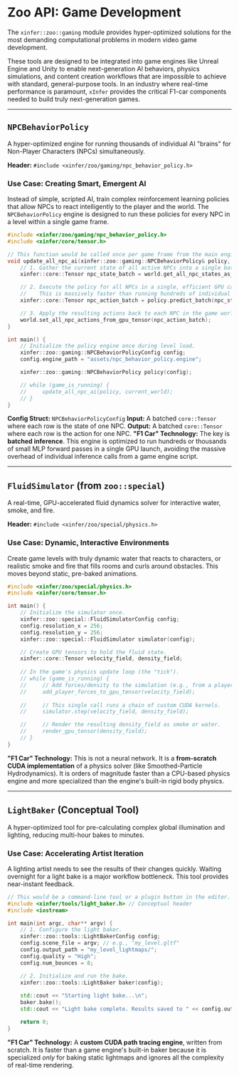 # Zoo API: Game Development

The `xinfer::zoo::gaming` module provides hyper-optimized solutions for the most demanding computational problems in modern video game development.

These tools are designed to be integrated into game engines like Unreal Engine and Unity to enable next-generation AI behaviors, physics simulations, and content creation workflows that are impossible to achieve with standard, general-purpose tools. In an industry where real-time performance is paramount, `xInfer` provides the critical F1-car components needed to build truly next-generation games.

---

## `NPCBehaviorPolicy`

A hyper-optimized engine for running thousands of individual AI "brains" for Non-Player Characters (NPCs) simultaneously.

**Header:** `#include <xinfer/zoo/gaming/npc_behavior_policy.h>`

### Use Case: Creating Smart, Emergent AI

Instead of simple, scripted AI, train complex reinforcement learning policies that allow NPCs to react intelligently to the player and the world. The `NPCBehaviorPolicy` engine is designed to run these policies for every NPC in a level within a single game frame.

```cpp
#include <xinfer/zoo/gaming/npc_behavior_policy.h>
#include <xinfer/core/tensor.h>

// This function would be called once per game frame from the main engine loop.
void update_all_npc_ai(xinfer::zoo::gaming::NPCBehaviorPolicy& policy, GameWorld& world) {
    // 1. Gather the current state of all active NPCs into a single batched tensor on the GPU.
    xinfer::core::Tensor npc_state_batch = world.get_all_npc_states_as_gpu_tensor();

    // 2. Execute the policy for all NPCs in a single, efficient GPU call.
    //    This is massively faster than running hundreds of individual model calls.
    xinfer::core::Tensor npc_action_batch = policy.predict_batch(npc_state_batch);

    // 3. Apply the resulting actions back to each NPC in the game world.
    world.set_all_npc_actions_from_gpu_tensor(npc_action_batch);
}

int main() {
    // Initialize the policy engine once during level load.
    xinfer::zoo::gaming::NPCBehaviorPolicyConfig config;
    config.engine_path = "assets/npc_behavior_policy.engine";

    xinfer::zoo::gaming::NPCBehaviorPolicy policy(config);

    // while (game_is_running) {
    //     update_all_npc_ai(policy, current_world);
    // }
}
```
**Config Struct:** `NPCBehaviorPolicyConfig`
**Input:** A batched `core::Tensor` where each row is the state of one NPC.
**Output:** A batched `core::Tensor` where each row is the action for one NPC.
**"F1 Car" Technology:** The key is **batched inference**. This engine is optimized to run hundreds or thousands of small MLP forward passes in a single GPU launch, avoiding the massive overhead of individual inference calls from a game engine script.

---

## `FluidSimulator` (from `zoo::special`)

A real-time, GPU-accelerated fluid dynamics solver for interactive water, smoke, and fire.

**Header:** `#include <xinfer/zoo/special/physics.h>`

### Use Case: Dynamic, Interactive Environments

Create game levels with truly dynamic water that reacts to characters, or realistic smoke and fire that fills rooms and curls around obstacles. This moves beyond static, pre-baked animations.

```cpp
#include <xinfer/zoo/special/physics.h>
#include <xinfer/core/tensor.h>

int main() {
    // Initialize the simulator once.
    xinfer::zoo::special::FluidSimulatorConfig config;
    config.resolution_x = 256;
    config.resolution_y = 256;
    xinfer::zoo::special::FluidSimulator simulator(config);

    // Create GPU tensors to hold the fluid state.
    xinfer::core::Tensor velocity_field, density_field;
    
    // In the game's physics update loop (the "tick").
    // while (game_is_running) {
    //     // Add forces/density to the simulation (e.g., from a player walking through water).
    //     add_player_forces_to_gpu_tensor(velocity_field);
        
    //     // This single call runs a chain of custom CUDA kernels.
    //     simulator.step(velocity_field, density_field);

    //     // Render the resulting density_field as smoke or water.
    //     render_gpu_tensor(density_field);
    // }
}
```
**"F1 Car" Technology:** This is not a neural network. It is a **from-scratch CUDA implementation** of a physics solver (like Smoothed-Particle Hydrodynamics). It is orders of magnitude faster than a CPU-based physics engine and more specialized than the engine's built-in rigid body physics.

---

## `LightBaker` (Conceptual Tool)

A hyper-optimized tool for pre-calculating complex global illumination and lighting, reducing multi-hour bakes to minutes.

### Use Case: Accelerating Artist Iteration

A lighting artist needs to see the results of their changes quickly. Waiting overnight for a light bake is a major workflow bottleneck. This tool provides near-instant feedback.

```cpp
// This would be a command-line tool or a plugin button in the editor.
#include <xinfer/tools/light_baker.h> // Conceptual header
#include <iostream>

int main(int argc, char** argv) {
    // 1. Configure the light baker.
    xinfer::zoo::tools::LightBakerConfig config;
    config.scene_file = argv; // e.g., "my_level.gltf"
    config.output_path = "my_level_lightmaps/";
    config.quality = "High";
    config.num_bounces = 8;

    // 2. Initialize and run the bake.
    xinfer::zoo::tools::LightBaker baker(config);
    
    std::cout << "Starting light bake...\n";
    baker.bake();
    std::cout << "Light bake complete. Results saved to " << config.output_path << std.endl;

    return 0;
}
```
**"F1 Car" Technology:** A **custom CUDA path tracing engine**, written from scratch. It is faster than a game engine's built-in baker because it is specialized *only* for baking static lightmaps and ignores all the complexity of real-time rendering.